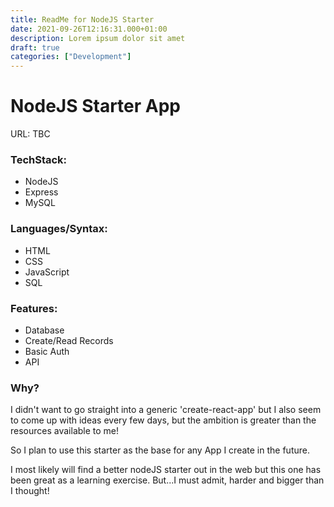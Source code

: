 ```yaml
---
title: ReadMe for NodeJS Starter
date: 2021-09-26T12:16:31.000+01:00
description: Lorem ipsum dolor sit amet
draft: true
categories: ["Development"]
---
```


# NodeJS Starter App

URL: TBC

### TechStack:

- NodeJS
- Express
- MySQL

### Languages/Syntax:

- HTML
- CSS
- JavaScript
- SQL

### Features:

- Database
- Create/Read Records
- Basic Auth
- API

### Why?

I didn't want to go straight into a generic 'create-react-app' but I also seem to come up with ideas every few days, but the ambition is greater than the resources available to me!

So I plan to use this starter as the base for any App I create in the future.

I most likely will find a better nodeJS starter out in the web but this one has been great as a learning exercise. But...I must admit, harder and bigger than I thought!
